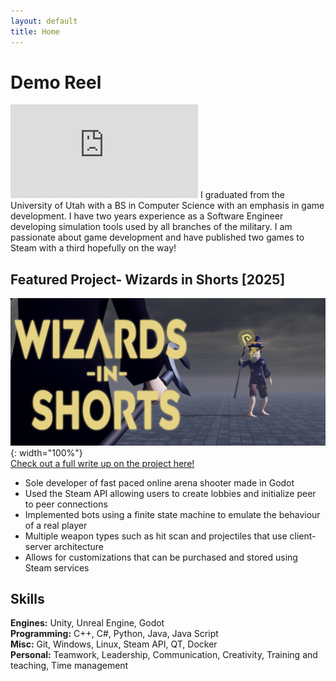 ```yaml
---
layout: default
title: Home
---
```

# Demo Reel
<iframe src="https://www.youtube.com/embed/LA770a9whzc?si=qs6yDXtMz0jhyr1I" frameborder="0" allow="autoplay; encrypted-media" allowfullscreen></iframe>
I graduated from the University of Utah with a BS in Computer Science
with an emphasis in game development. I have two years experience as a
Software Engineer developing simulation tools used by all branches of
the military.
I am passionate about game development and have published two games to Steam with a third hopefully on the way!

## Featured Project- Wizards in Shorts [2025]
![wizShorts1](/assets/render1.png){: width="100%"}\
[Check out a full write up on the project here!](/wizards)
- Sole developer of fast paced online arena shooter made in Godot
- Used the Steam API allowing users to create lobbies and initialize peer to peer connections
- Implemented bots using a finite state machine to emulate the behaviour of a real player
- Multiple weapon types such as hit scan and projectiles that use client-server architecture
- Allows for customizations that can be purchased and stored using Steam services

## Skills
**Engines:** Unity, Unreal Engine, Godot\
**Programming:** C++, C#, Python, Java, Java Script\
**Misc:** Git, Windows, Linux, Steam API, QT, Docker\
**Personal:** Teamwork, Leadership, Communication, Creativity, Training and teaching, Time management